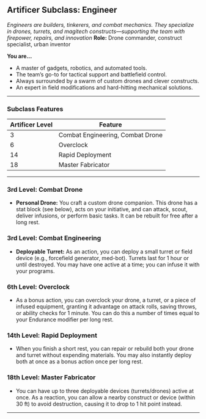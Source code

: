 ## Artificer Subclass: Engineer
_Engineers are builders, tinkerers, and combat mechanics. They specialize in drones, turrets, and magitech constructs—supporting the team with firepower, repairs, and innovation_
**Role:** Drone commander, construct specialist, urban inventor

**You are...**

- A master of gadgets, robotics, and automated tools.
- The team’s go-to for tactical support and battlefield control.
- Always surrounded by a swarm of custom drones and clever constructs.
- An expert in field modifications and hard-hitting mechanical solutions.
---
### Subclass Features

| Artificer Level | Feature                          |
| --------------- | -------------------------------- |
| 3               | Combat Engineering, Combat Drone |
| 6               | Overclock                        |
| 14              | Rapid Deployment                 |
| 18              | Master Fabricator                |

---

### **3rd Level: Combat Drone**

- **Personal Drone:** You craft a custom drone companion. This drone has a stat block (see below), acts on your initiative, and can attack, scout, deliver infusions, or perform basic tasks. It can be rebuilt for free after a long rest.

### **3rd Level: Combat Engineering**

- **Deployable Turret:** As an action, you can deploy a small turret or field device (e.g., forcefield generator, med-bot). Turrets last for 1 hour or until destroyed. You may have one active at a time; you can infuse it with your programs.

### **6th Level: Overclock**

- As a bonus action, you can overclock your drone, a turret, or a piece of infused equipment, granting it advantage on attack rolls, saving throws, or ability checks for 1 minute. You can do this a number of times equal to your Endurance modifier per long rest.

### **14th Level: Rapid Deployment**

- When you finish a short rest, you can repair or rebuild both your drone and turret without expending materials. You may also instantly deploy both at once as a bonus action once per long rest.

### **18th Level: Master Fabricator**

- You can have up to three deployable devices (turrets/drones) active at once. As a reaction, you can allow a nearby construct or device (within 30 ft) to avoid destruction, causing it to drop to 1 hit point instead.
---